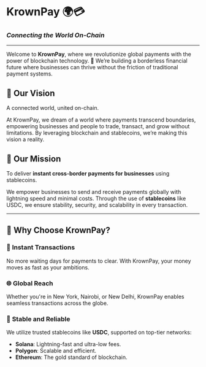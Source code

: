 # KrownPay 🌍💳  
### *Connecting the World On-Chain*  

---

Welcome to **KrownPay**, where we revolutionize global payments with the power of blockchain technology. 🚀 We’re building a borderless financial future where businesses can thrive without the friction of traditional payment systems.

## 🌟 Our Vision  
A connected world, united on-chain.  

At KrownPay, we dream of a world where payments transcend boundaries, empowering businesses and people to trade, transact, and grow without limitations. By leveraging blockchain and stablecoins, we’re making this vision a reality.

## 🎯 Our Mission  
To deliver **instant cross-border payments for businesses** using stablecoins.  

We empower businesses to send and receive payments globally with lightning speed and minimal costs. Through the use of **stablecoins** like USDC, we ensure stability, security, and scalability in every transaction.  

---

## 🔑 Why Choose KrownPay?  

### 🚀 **Instant Transactions**  
No more waiting days for payments to clear. With KrownPay, your money moves as fast as your ambitions.

### 🌐 **Global Reach**  
Whether you're in New York, Nairobi, or New Delhi, KrownPay enables seamless transactions across the globe.

### 💎 **Stable and Reliable**  
We utilize trusted stablecoins like **USDC**, supported on top-tier networks:  
- **Solana**: Lightning-fast and ultra-low fees.  
- **Polygon**: Scalable and efficient.  
- **Ethereum**: The gold standard of blockchain.  
